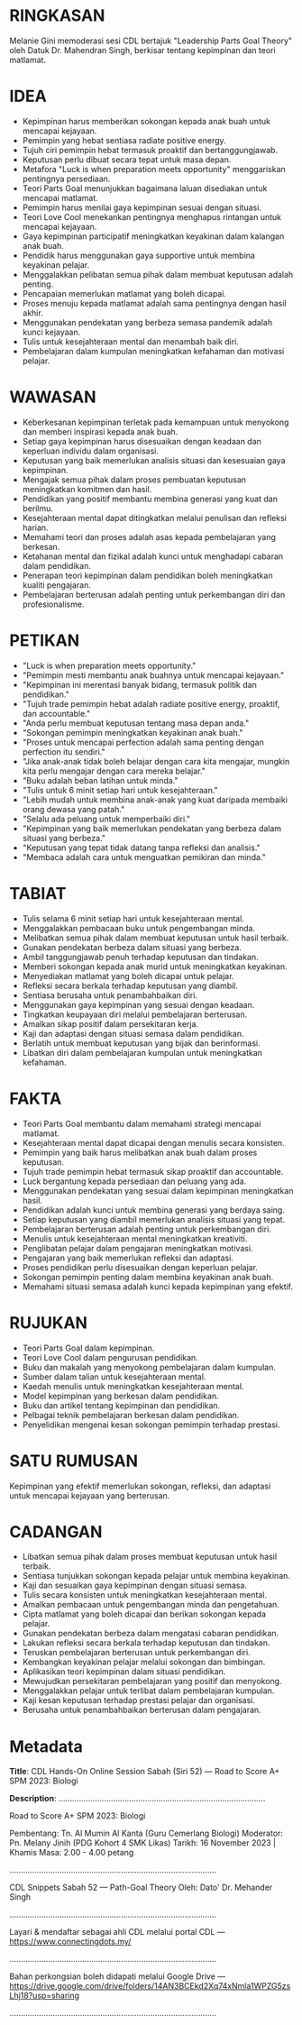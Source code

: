 # RINGKASAN
Melanie Gini memoderasi sesi CDL bertajuk "Leadership Parts Goal Theory" oleh Datuk Dr. Mahendran Singh, berkisar tentang kepimpinan dan teori matlamat.

# IDEA
- Kepimpinan harus memberikan sokongan kepada anak buah untuk mencapai kejayaan.
- Pemimpin yang hebat sentiasa radiate positive energy.
- Tujuh ciri pemimpin hebat termasuk proaktif dan bertanggungjawab.
- Keputusan perlu dibuat secara tepat untuk masa depan.
- Metafora "Luck is when preparation meets opportunity" menggariskan pentingnya persediaan.
- Teori Parts Goal menunjukkan bagaimana laluan disediakan untuk mencapai matlamat.
- Pemimpin harus menilai gaya kepimpinan sesuai dengan situasi.
- Teori Love Cool menekankan pentingnya menghapus rintangan untuk mencapai kejayaan.
- Gaya kepimpinan participatif meningkatkan keyakinan dalam kalangan anak buah.
- Pendidik harus menggunakan gaya supportive untuk membina keyakinan pelajar.
- Menggalakkan pelibatan semua pihak dalam membuat keputusan adalah penting.
- Pencapaian memerlukan matlamat yang boleh dicapai.
- Proses menuju kepada matlamat adalah sama pentingnya dengan hasil akhir.
- Menggunakan pendekatan yang berbeza semasa pandemik adalah kunci kejayaan.
- Tulis untuk kesejahteraan mental dan menambah baik diri.
- Pembelajaran dalam kumpulan meningkatkan kefahaman dan motivasi pelajar.

# WAWASAN
- Keberkesanan kepimpinan terletak pada kemampuan untuk menyokong dan memberi inspirasi kepada anak buah.
- Setiap gaya kepimpinan harus disesuaikan dengan keadaan dan keperluan individu dalam organisasi.
- Keputusan yang baik memerlukan analisis situasi dan kesesuaian gaya kepimpinan.
- Mengajak semua pihak dalam proses pembuatan keputusan meningkatkan komitmen dan hasil.
- Pendidikan yang positif membantu membina generasi yang kuat dan berilmu.
- Kesejahteraan mental dapat ditingkatkan melalui penulisan dan refleksi harian.
- Memahami teori dan proses adalah asas kepada pembelajaran yang berkesan.
- Ketahanan mental dan fizikal adalah kunci untuk menghadapi cabaran dalam pendidikan.
- Penerapan teori kepimpinan dalam pendidikan boleh meningkatkan kualiti pengajaran.
- Pembelajaran berterusan adalah penting untuk perkembangan diri dan profesionalisme.

# PETIKAN
- "Luck is when preparation meets opportunity."
- "Pemimpin mesti membantu anak buahnya untuk mencapai kejayaan."
- "Kepimpinan ini merentasi banyak bidang, termasuk politik dan pendidikan."
- "Tujuh trade pemimpin hebat adalah radiate positive energy, proaktif, dan accountable."
- "Anda perlu membuat keputusan tentang masa depan anda."
- "Sokongan pemimpin meningkatkan keyakinan anak buah."
- "Proses untuk mencapai perfection adalah sama penting dengan perfection itu sendiri."
- "Jika anak-anak tidak boleh belajar dengan cara kita mengajar, mungkin kita perlu mengajar dengan cara mereka belajar."
- "Buku adalah beban latihan untuk minda."
- "Tulis untuk 6 minit setiap hari untuk kesejahteraan."
- "Lebih mudah untuk membina anak-anak yang kuat daripada membaiki orang dewasa yang patah."
- "Selalu ada peluang untuk memperbaiki diri."
- "Kepimpinan yang baik memerlukan pendekatan yang berbeza dalam situasi yang berbeza."
- "Keputusan yang tepat tidak datang tanpa refleksi dan analisis."
- "Membaca adalah cara untuk menguatkan pemikiran dan minda."
  
# TABIAT
- Tulis selama 6 minit setiap hari untuk kesejahteraan mental.
- Menggalakkan pembacaan buku untuk pengembangan minda.
- Melibatkan semua pihak dalam membuat keputusan untuk hasil terbaik.
- Gunakan pendekatan berbeza dalam situasi yang berbeza.
- Ambil tanggungjawab penuh terhadap keputusan dan tindakan.
- Memberi sokongan kepada anak murid untuk meningkatkan keyakinan.
- Menyediakan matlamat yang boleh dicapai untuk pelajar.
- Refleksi secara berkala terhadap keputusan yang diambil.
- Sentiasa berusaha untuk penambahbaikan diri.
- Menggunakan gaya kepimpinan yang sesuai dengan keadaan.
- Tingkatkan keupayaan diri melalui pembelajaran berterusan.
- Amalkan sikap positif dalam persekitaran kerja.
- Kaji dan adaptasi dengan situasi semasa dalam pendidikan.
- Berlatih untuk membuat keputusan yang bijak dan berinformasi.
- Libatkan diri dalam pembelajaran kumpulan untuk meningkatkan kefahaman.
  
# FAKTA
- Teori Parts Goal membantu dalam memahami strategi mencapai matlamat.
- Kesejahteraan mental dapat dicapai dengan menulis secara konsisten.
- Pemimpin yang baik harus melibatkan anak buah dalam proses keputusan.
- Tujuh trade pemimpin hebat termasuk sikap proaktif dan accountable.
- Luck bergantung kepada persediaan dan peluang yang ada.
- Menggunakan pendekatan yang sesuai dalam kepimpinan meningkatkan hasil.
- Pendidikan adalah kunci untuk membina generasi yang berdaya saing.
- Setiap keputusan yang diambil memerlukan analisis situasi yang tepat.
- Pembelajaran berterusan adalah penting untuk perkembangan diri.
- Menulis untuk kesejahteraan mental meningkatkan kreativiti.
- Penglibatan pelajar dalam pengajaran meningkatkan motivasi.
- Pengajaran yang baik memerlukan refleksi dan adaptasi.
- Proses pendidikan perlu disesuaikan dengan keperluan pelajar.
- Sokongan pemimpin penting dalam membina keyakinan anak buah.
- Memahami situasi semasa adalah kunci kepada kepimpinan yang efektif.
  
# RUJUKAN
- Teori Parts Goal dalam kepimpinan.
- Teori Love Cool dalam pengurusan pendidikan.
- Buku dan makalah yang menyokong pembelajaran dalam kumpulan.
- Sumber dalam talian untuk kesejahteraan mental.
- Kaedah menulis untuk meningkatkan kesejahteraan mental.
- Model kepimpinan yang berkesan dalam pendidikan.
- Buku dan artikel tentang kepimpinan dan pendidikan.
- Pelbagai teknik pembelajaran berkesan dalam pendidikan.
- Penyelidikan mengenai kesan sokongan pemimpin terhadap prestasi.
  
# SATU RUMUSAN
Kepimpinan yang efektif memerlukan sokongan, refleksi, dan adaptasi untuk mencapai kejayaan yang berterusan.

# CADANGAN
- Libatkan semua pihak dalam proses membuat keputusan untuk hasil terbaik.
- Sentiasa tunjukkan sokongan kepada pelajar untuk membina keyakinan.
- Kaji dan sesuaikan gaya kepimpinan dengan situasi semasa.
- Tulis secara konsisten untuk meningkatkan kesejahteraan mental.
- Amalkan pembacaan untuk pengembangan minda dan pengetahuan.
- Cipta matlamat yang boleh dicapai dan berikan sokongan kepada pelajar.
- Gunakan pendekatan berbeza dalam mengatasi cabaran pendidikan.
- Lakukan refleksi secara berkala terhadap keputusan dan tindakan.
- Teruskan pembelajaran berterusan untuk perkembangan diri.
- Kembangkan keyakinan pelajar melalui sokongan dan bimbingan.
- Aplikasikan teori kepimpinan dalam situasi pendidikan.
- Mewujudkan persekitaran pembelajaran yang positif dan menyokong.
- Menggalakkan pelajar untuk terlibat dalam pembelajaran kumpulan.
- Kaji kesan keputusan terhadap prestasi pelajar dan organisasi.
- Berusaha untuk penambahbaikan berterusan dalam pengajaran.

# Metadata
**Title**: CDL Hands-On Online Session Sabah (Siri 52) — Road to Score A+ SPM 2023: Biologi

**Description**: ...........................................................................................

Road to Score A+ SPM 2023: Biologi

Pembentang: Tn. Al Mumin Al Kanta (Guru Cemerlang Biologi)
Moderator: Pn. Melany Jinih (PDG Kohort 4 SMK Likas)
Tarikh: 16 November 2023   |   Khamis
Masa: 2.00 - 4.00 petang

...........................................................................................

CDL Snippets Sabah 52 — Path-Goal Theory
Oleh: Dato' Dr. Mehander Singh

...........................................................................................

Layari & mendaftar sebagai ahli CDL melalui portal CDL — https://www.connectingdots.my/

...........................................................................................

Bahan perkongsian boleh didapati melalui Google Drive — https://drive.google.com/drive/folders/14AN3BCEkd2Xq74xNmla1WPZG5zsLhj18?usp=sharing

...........................................................................................